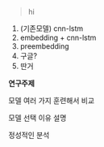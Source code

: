 > hi

1. (기존모델) cnn-lstm
2. embedding + cnn-lstm
3. preembedding
4. 구글?
5. 딴거


**연구주제**

모델 여러 가지 훈련해서 비교

모델 선택 이유 설명

정성적인 분석
